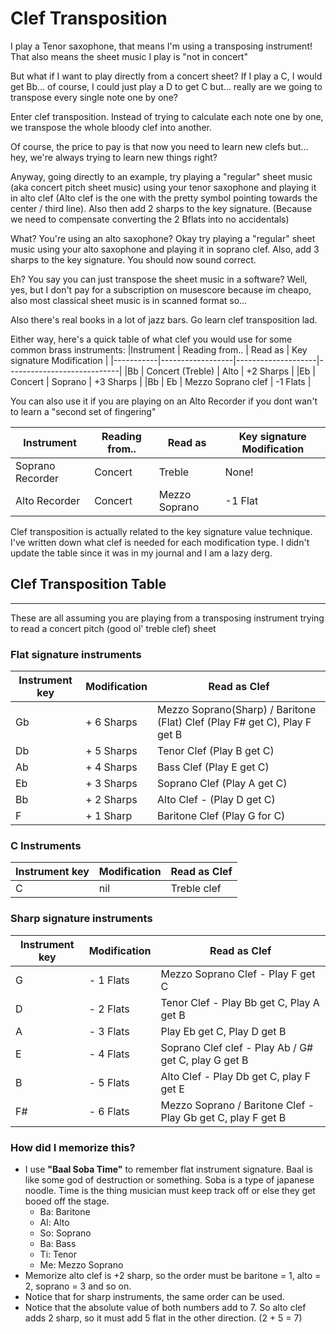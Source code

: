 # Clef Transposition
I play a Tenor saxophone, that means I'm using a transposing instrument! That also means the sheet music I play is "not in concert"

But what if I want to play directly from a concert sheet? If I play a C, I would get Bb... of course, I could just play a D to get C but... really are we going to transpose every single note one by one?

Enter clef transposition. Instead of trying to calculate each note one by one, we transpose the whole bloody clef into another.

Of course, the price to pay is that now you need to learn new clefs but... hey, we're always trying to learn new things right?

Anyway, going directly to an example, try playing a "regular" sheet music (aka concert pitch sheet music) using your tenor saxophone and playing it in alto clef (Alto clef is the one with the pretty symbol pointing towards the center / third line). Also then add 2 sharps to the key signature. (Because we need to compensate converting the 2 Bflats into no accidentals)

What? You're using an alto saxophone? Okay try playing a "regular" sheet music using your alto saxophone and playing it in soprano clef. Also, add 3 sharps to the key signature. You should now sound correct.

Eh? You say you can just transpose the sheet music in a software? Well, yes, but I don't pay for a subscription on musescore because im cheapo, also most classical sheet music is in scanned format so...

Also there's real books in a lot of jazz bars. Go learn clef transposition lad.

Either way, here's a quick table of what clef you would use for some common brass instruments:
|Instrument | Reading from..   | Read as            | Key signature Modification |
|-----------|------------------|--------------------|----------------------------|
|Bb         | Concert (Treble) | Alto               | +2 Sharps                  |
|Eb         | Concert          | Soprano            | +3 Sharps                  |
|Bb         | Eb               | Mezzo Soprano clef | -1 Flats                   |

You can also use it if you are playing on an Alto Recorder if you dont wan't to learn a "second set of fingering"

|Instrument       | Reading from.. | Read as            | Key signature Modification |
|-----------------|----------------|--------------------| ---------------------------|
|Soprano Recorder | Concert        | Treble             | None!                      |
|Alto Recorder    | Concert        | Mezzo Soprano      | -1 Flat                    |

Clef transposition is actually related to the key signature value technique. I've written down what clef is needed for each modification type. I didn't update the table since it was in my journal and I am a lazy derg.

## Clef Transposition Table
---

These are all assuming you are playing from a transposing instrument trying to read a concert pitch (good ol' treble clef) sheet

### Flat signature instruments
| Instrument key | Modification | Read as Clef |
| ---------------| -------------| ------------ |
| Gb             | + 6 Sharps   | Mezzo Soprano(Sharp) / Baritone (Flat) Clef (Play F# get C), Play F get B |
| Db             | + 5 Sharps   | Tenor Clef (Play B get C) |
| Ab             | + 4 Sharps   | Bass Clef (Play E get C) |
| Eb             | + 3 Sharps   | Soprano Clef (Play A get C) |
| Bb             | + 2 Sharps   | Alto Clef - (Play D get C)  |
| F              | + 1 Sharp    | Baritone Clef (Play G for C)|

### C Instruments
| Instrument key | Modification | Read as Clef |
| ---------------| -------------| ------------ |
| C              | nil          | Treble clef  | 

### Sharp signature instruments
| Instrument key | Modification | Read as Clef |
| ---------------| -------------| ------------ |
| G              | - 1 Flats    | Mezzo Soprano Clef - Play F get C
| D              | - 2 Flats    | Tenor Clef - Play Bb get C, Play A get B
| A              | - 3 Flats    | Play Eb get C, Play D get B
| E              | - 4 Flats    | Soprano Clef clef - Play Ab / G# get C, play G get B 
| B              | - 5 Flats    | Alto Clef - Play Db get C, play F get E
| F#             | - 6 Flats    | Mezzo Soprano / Baritone Clef - Play Gb get C, play F get B

### How did I memorize this?
- I use **"Baal Soba Time"** to remember flat instrument signature. Baal is like some god of destruction or something. Soba is a type of japanese noodle. Time is the thing musician must keep track off or else they get booed off the stage.
    - Ba: Baritone
    - Al: Alto
    - So: Soprano
    - Ba: Bass 
    - Ti: Tenor
    - Me: Mezzo Soprano
- Memorize alto clef is +2 sharp, so the order must be baritone = 1, alto = 2, soprano = 3 and so on.
- Notice that for sharp instruments, the same order can be used. 
- Notice that the absolute value of both numbers add to 7. So alto clef adds 2 sharp, so it must add 5 flat in the other direction. (2 + 5 = 7)


